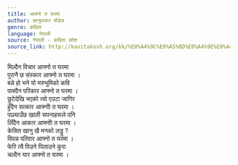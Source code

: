 ```yaml
---
title: आफ्नो त घरमा
author: ज्ञानुवाकर पौडेल
genre: कविता
language: नेपाली
source: नेपाली - कविता कोश
source_link: http://kavitakosh.org/kk/%E0%A4%9C%E0%A5%8D%E0%A4%9E%E0%A4%BE%E0%A4%A8%E0%A5%81%E0%A4%B5%E0%A4%BE%E0%A4%95%E0%A4%B0_%E0%A4%AA%E0%A5%8C%E0%A4%A1%E0%A5%87%E0%A4%B2
---
```


मिल्दैन विचार आफ्नो त घरमा  
पुरानै छ संस्कार आफ्नो त घरमा ।  
बन्ने हो भने यो मरुभूमिको कवि  
पाक्दैन परिकार आफ्नो त घरमा ।  
छुटेदेखि भएको त्यो एउटा जागिर  
हुँदैन सत्कार आफ्नोो त घरमा ।  
पछ्याउँछ खाली सपनाहरूले पनि  
लिँदैन आकार आफ्नोो त घरमा ।  
केसित खानु खै मनको लड्डु ?  
विपन्न परिवार आफ्नो त घरमा ।  
फेरि त्यै पिउने पिलाउने कुरा  
चल्दैन यार आफ्नो त घरमा ।
